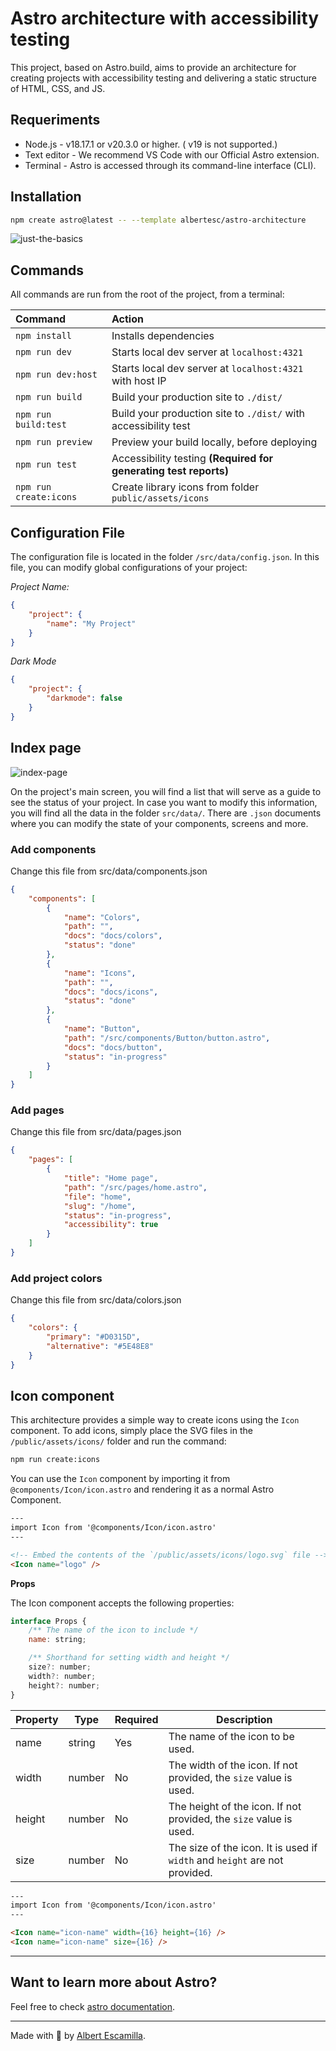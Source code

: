 # Astro architecture with accessibility testing

This project, based on Astro.build, aims to provide an architecture for creating projects with accessibility testing and delivering a static structure of HTML, CSS, and JS.

## Requeriments

* Node.js - v18.17.1 or v20.3.0 or higher. ( v19 is not supported.)
* Text editor - We recommend VS Code with our Official Astro extension.
* Terminal - Astro is accessed through its command-line interface (CLI).

## Installation

```sh
npm create astro@latest -- --template albertesc/astro-architecture
```

![just-the-basics](https://github.com/albertesc/astro-architecture/blob/main/screen.png)

## Commands

All commands are run from the root of the project, from a terminal:

| Command                   | Action                                                             |
| :------------------------ | :----------------------------------------------------------------- |
| `npm install`             | Installs dependencies                                              |
| `npm run dev`             | Starts local dev server at `localhost:4321`                        |
| `npm run dev:host`        | Starts local dev server at `localhost:4321` with host IP           |
| `npm run build`           | Build your production site to `./dist/`                            |
| `npm run build:test`      | Build your production site to `./dist/` with accessibility test    |
| `npm run preview`         | Preview your build locally, before deploying                       |
| `npm run test`            | Accessibility testing **(Required for generating test reports)**   |
| `npm run create:icons`    | Create library icons from folder `public/assets/icons`             |

## Configuration File

The configuration file is located in the folder `/src/data/config.json`. In this file, you can modify global configurations of your project:

*Project Name:*

```json
{
    "project": {
        "name": "My Project"
    }
}
```

*Dark Mode*

```json
{
    "project": {
        "darkmode": false
    }
}
```

## Index page

![index-page](https://github.com/albertesc/astro-architecture/blob/main/index-page.png)

On the project's main screen, you will find a list that will serve as a guide to see the status of your project. In case you want to modify this information, you will find all the data in the folder `src/data/`. There are `.json` documents where you can modify the state of your components, screens and more.

### Add components

Change this file from src/data/components.json

```json
{
    "components": [
        {
            "name": "Colors",
            "path": "",
            "docs": "docs/colors",
            "status": "done"
        },
        {
            "name": "Icons",
            "path": "",
            "docs": "docs/icons",
            "status": "done"
        },
        {
            "name": "Button",
            "path": "/src/components/Button/button.astro",
            "docs": "docs/button",
            "status": "in-progress"
        }
    ]
}
```

### Add pages

Change this file from src/data/pages.json

```json
{
    "pages": [
        {
            "title": "Home page",
            "path": "/src/pages/home.astro",
            "file": "home",
            "slug": "/home",
            "status": "in-progress",
            "accessibility": true
        }
    ]
}
```

### Add project colors

Change this file from src/data/colors.json

```json
{
    "colors": {
        "primary": "#D0315D",
        "alternative": "#5E48E8"
    }
}
```

## Icon component

This architecture provides a simple way to create icons using the `Icon` component. To add icons, simply place the SVG files in the `/public/assets/icons/` folder and run the command:

```bash
npm run create:icons
```

You can use the `Icon` component by importing it from `@components/Icon/icon.astro` and rendering it as a normal Astro Component.

```html
---
import Icon from '@components/Icon/icon.astro'
---

<!-- Embed the contents of the `/public/assets/icons/logo.svg` file -->
<Icon name="logo" />
```

**Props**

The Icon component accepts the following properties:

```javascript
interface Props {
    /** The name of the icon to include */
    name: string;

    /** Shorthand for setting width and height */
    size?: number;
    width?: number;
    height?: number;
}
```


| Property | Type    | Required | Description                                                                |
|----------|---------|----------|----------------------------------------------------------------------------|
| name     | string  | Yes      | The name of the icon to be used.                                           |
| width    | number  | No       | The width of the icon. If not provided, the `size` value is used.          |
| height   | number  | No       | The height of the icon. If not provided, the `size` value is used.         |
| size     | number  | No       | The size of the icon. It is used if `width` and `height` are not provided. |

```html
---
import Icon from '@components/Icon/icon.astro'
---

<Icon name="icon-name" width={16} height={16} />
<Icon name="icon-name" size={16} />
```

---

## Want to learn more about Astro?

Feel free to check [astro documentation](https://docs.astro.build).

---

Made with 🤍 by [Albert Escamilla](https://albertesc.dev).